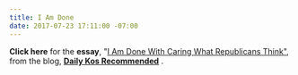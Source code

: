 ```yaml
---
title: I Am Done
date: 2017-07-23 17:11:00 -07:00
---
```


**Click here** for the **essay**, "[I Am Done With Caring What Republicans Think"](https://www.dailykos.com/stories/2017/7/22/1683096/-I-Am-Done-With-Caring-What-Republicans-Think?detail=emaildkre), from the blog, [**Daily Kos Recommended**](https://www.dailykos.com/news/Recommended) .

